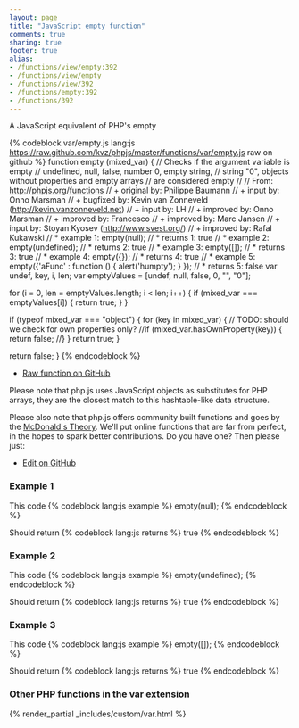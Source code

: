 ```yaml
---
layout: page
title: "JavaScript empty function"
comments: true
sharing: true
footer: true
alias:
- /functions/view/empty:392
- /functions/view/empty
- /functions/view/392
- /functions/empty:392
- /functions/392
---
```

<!-- Generated by Rakefile:build -->
A JavaScript equivalent of PHP's empty

{% codeblock var/empty.js lang:js https://raw.github.com/kvz/phpjs/master/functions/var/empty.js raw on github %}
function empty (mixed_var) {
  // Checks if the argument variable is empty
  // undefined, null, false, number 0, empty string,
  // string "0", objects without properties and empty arrays
  // are considered empty
  //
  // From: http://phpjs.org/functions
  // +   original by: Philippe Baumann
  // +      input by: Onno Marsman
  // +   bugfixed by: Kevin van Zonneveld (http://kevin.vanzonneveld.net)
  // +      input by: LH
  // +   improved by: Onno Marsman
  // +   improved by: Francesco
  // +   improved by: Marc Jansen
  // +      input by: Stoyan Kyosev (http://www.svest.org/)
  // +   improved by: Rafal Kukawski
  // *     example 1: empty(null);
  // *     returns 1: true
  // *     example 2: empty(undefined);
  // *     returns 2: true
  // *     example 3: empty([]);
  // *     returns 3: true
  // *     example 4: empty({});
  // *     returns 4: true
  // *     example 5: empty({'aFunc' : function () { alert('humpty'); } });
  // *     returns 5: false
  var undef, key, i, len;
  var emptyValues = [undef, null, false, 0, "", "0"];

  for (i = 0, len = emptyValues.length; i < len; i++) {
    if (mixed_var === emptyValues[i]) {
      return true;
    }
  }

  if (typeof mixed_var === "object") {
    for (key in mixed_var) {
      // TODO: should we check for own properties only?
      //if (mixed_var.hasOwnProperty(key)) {
      return false;
      //}
    }
    return true;
  }

  return false;
}
{% endcodeblock %}

 - [Raw function on GitHub](https://github.com/kvz/phpjs/blob/master/functions/var/empty.js)

Please note that php.js uses JavaScript objects as substitutes for PHP arrays, they are 
the closest match to this hashtable-like data structure. 

Please also note that php.js offers community built functions and goes by the 
[McDonald's Theory](https://medium.com/what-i-learned-building/9216e1c9da7d). We'll put online 
functions that are far from perfect, in the hopes to spark better contributions. 
Do you have one? Then please just: 

 - [Edit on GitHub](https://github.com/kvz/phpjs/edit/master/functions/var/empty.js)

### Example 1
This code
{% codeblock lang:js example %}
empty(null);
{% endcodeblock %}

Should return
{% codeblock lang:js returns %}
true
{% endcodeblock %}

### Example 2
This code
{% codeblock lang:js example %}
empty(undefined);
{% endcodeblock %}

Should return
{% codeblock lang:js returns %}
true
{% endcodeblock %}

### Example 3
This code
{% codeblock lang:js example %}
empty([]);
{% endcodeblock %}

Should return
{% codeblock lang:js returns %}
true
{% endcodeblock %}


### Other PHP functions in the var extension
{% render_partial _includes/custom/var.html %}
